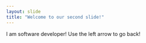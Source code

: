 ```yaml
---
layout: slide
title: "Welcome to our second slide!"
---
```

I am software developer!
Use the left arrow to go back!
